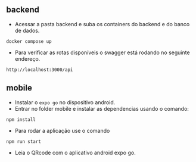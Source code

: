 

## backend
- Acessar a pasta backend e suba os containers do backend e do banco de dados.
```
docker compose up
```
- Para verificar as rotas disponíveis o swagger está rodando no seguinte endereço.
```
http://localhost:3000/api
```

## mobile
- Instalar o `expo go` no dispositivo android.
- Entrar no folder mobile e instalar as dependencias usando o comando:
```
npm install
```
- Para rodar a aplicação use o comando
```
npm run start
```
- Leia o QRcode com o aplicativo android expo go.
